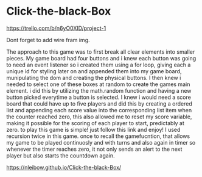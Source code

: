 # Click-the-black-Box

https://trello.com/b/n6yO0XID/project-1

Dont forget to add wire fram img.

The approach to this game was to first break all clear elements into smaller pieces. My game board had four buttons and i knew each button was going to need an event listener so i created them using a for loop, giving each a unique id for styling later on and appended them into my game board, munipulating the dom and creating the physical buttons. I then knew i needed to select one of these boxes at random to create the games main element. i did this by utilizing the math.random function and having a new button picked everytime a button is selected. I knew i would need a score board that could have up to five players and did this by creating a ordered list and appending each score value into the corresponding list item when the counter reached zero, this also allowed me to reset my score variable, making it possible for the scoring of each player to start, predictably at zero. to play this game is simple! just follow this link and enjoy!  I used recursion twice in this game. once to recall the gamefucntion, that allows my game to be played continuosly and with turns and also again in timer so whenever the timer reaches zero, it not only sends an alert to the next player but also starts the countdown again.

https://nleibow.github.io/Click-the-black-Box/ 